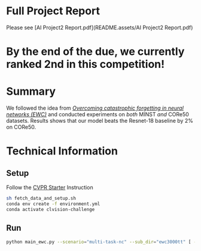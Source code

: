 # Full Project Report

Please see [AI Project2 Report.pdf](README.assets/AI Project2 Report.pdf)

# By the end of the due, we currently ranked 2nd in this competition!

# Summary

We followed the idea from *[Overcoming catastrophic forgetting in neural networks (EWC)](https://arxiv.org/abs/1612.00796)* and conducted experiments on *both* MINST *and* CORe50 datasets. Results shows that our model beats the Resnet-18 baseline by 2% on CORe50.

# Technical Information

## Setup

Follow the [CVPR Starter](https://github.com/vlomonaco/cvpr_clvision_challenge) Instruction

```bash
sh fetch_data_and_setup.sh
conda env create -f environment.yml
conda activate clvision-challenge
```

## Run

```bash
python main_ewc.py --scenario="multi-task-nc" --sub_dir="ewc3000tt" [ --epochs=EPOCH ] [ --ewc_weight=EWC_WEIGHT ] [ --ewc_explosion_multr_cap=EWC_EXPLOSION_MULTR_CAP ]
```